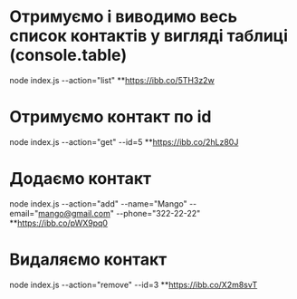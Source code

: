 # Отримуємо і виводимо весь список контактів у вигляді таблиці (console.table)

node index.js --action="list" \*\*https://ibb.co/5TH3z2w

# Отримуємо контакт по id

node index.js --action="get" --id=5 **https://ibb.co/2hLz80J

# Додаємо контакт

node index.js --action="add" --name="Mango" --email="mango@gmail.com"
--phone="322-22-22" \*\*https://ibb.co/pWX9pq0

# Видаляємо контакт

node index.js --action="remove" --id=3 \*\*https://ibb.co/X2m8svT
